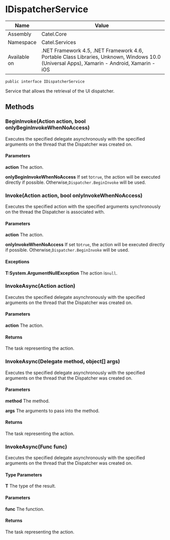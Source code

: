 

# IDispatcherService

Name|Value
---|---
Assembly|Catel.Core
Namespace|Catel.Services
Available on|.NET Framework 4.5, .NET Framework 4.6, Portable Class Libraries, Unknown, Windows 10.0 (Universal Apps), Xamarin - Android, Xamarin - iOS

```
public interface IDispatcherService
```

Service that allows the retrieval of the UI dispatcher.



## Methods

### BeginInvoke(Action action, bool onlyBeginInvokeWhenNoAccess)

Executes the specified delegate asynchronously with the specified arguments on the thread that the Dispatcher was created on.

#### Parameters

**action**
The action.

**onlyBeginInvokeWhenNoAccess**
If set to`true`, the action will be executed directly if possible. Otherwise,`Dispatcher.BeginInvoke` will be used.



### Invoke(Action action, bool onlyInvokeWhenNoAccess)

Executes the specified action with the specified arguments synchronously on the thread the Dispatcher is associated with.

#### Parameters

**action**
The action.

**onlyInvokeWhenNoAccess**
If set to`true`, the action will be executed directly if possible. Otherwise,`Dispatcher.BeginInvoke` will be used.

#### Exceptions

**T:System.ArgumentNullException**
The action is`null`.



### InvokeAsync(Action action)

Executes the specified delegate asynchronously with the specified arguments on the thread that the Dispatcher was created on.

#### Parameters

**action**
The action.

#### Returns

The task representing the action.



### InvokeAsync(Delegate method, object[] args)

Executes the specified delegate asynchronously with the specified arguments on the thread that the Dispatcher was created on.

#### Parameters

**method**
The method.

**args**
The arguments to pass into the method.

#### Returns

The task representing the action.



### InvokeAsync<T>(Func<T> func)

Executes the specified delegate asynchronously with the specified arguments on the thread that the Dispatcher was created on.

#### Type Parameters

**T**
The type of the result.

#### Parameters

**func**
The function.

#### Returns

The task representing the action.



